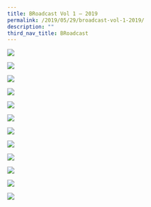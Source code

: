 ```yaml
---
title: BRoadcast Vol 1 – 2019
permalink: /2019/05/29/broadcast-vol-1-2019/
description: ""
third_nav_title: BRoadcast
---
```

![](/images/BRoadcast_Page_01.jpg)

![](/images/BRoadcast_Page_02-1.jpg)

![](/images/BRoadcast_Page_03.jpg)

![](/images/BRoadcast_Page_04.jpg)

![](/images/BRoadcast_Page_05.jpg)

![](/images/BRoadcast_Page_06.jpg)

![](/images/BRoadcast_Page_07.jpg)

![](/images/BRoadcast_Page_08.jpg)

![](/images/BRoadcast_Page_09.jpg)

![](/images/BRoadcast_Page_10.jpg)

![](/images/BRoadcast_Page_11.jpg)

![](/images/BRoadcast_Page_12.jpg)